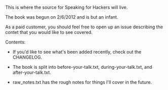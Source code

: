 This is where the source for Speaking for Hackers will live.

The book was begun on 2/6/2012 and is but an infant.

As a paid customer, you should feel free to open up an issue describing the contet that you would like to see covered.

Contents: 
* If you'd like to see what's been added recently, check out the CHANGELOG.

* The book is split into before-your-talk.txt, during-your-talk.txt, and after-your-talk.txt.

* raw_notes.txt has the rough notes for things I'll cover in the future.
